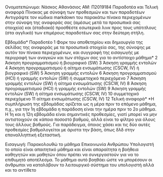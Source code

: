Ονοματεπώνυμο: Νάσκος Αθανάσιος
ΑΜ: Π2019184
Παραδοτέα και Τελική αναφορά
Πίνακας με σύνοψη των προθεσμιών και των παραδοτέων
Αντιγράψτε τον κώδικα markdown του παρακάτω πίνακα περιεχομένων στην σύνοψη της αναφοράς σας (αμέσως μετά τα προσωπικά σας στοιχεία) και (σταδιακά) προσθέστε εσωτερικά λινκ προς τους υπότιτλους (στα αγγλικά) των επιμέρους παραδοτέων σας στην δεύτερη στήλη.

Εβδομάδα*	Παραδοτέο
1	Φορκ του αποθετηρίου και δημιουργία της σελίδας της αναφοράς με τα προσωπικά στοιχεία σας, της σύνοψης με αυτόν τον πίνακα περιεχομένων, και συγγραφή της εισαγωγής με περιγραφή των αναγκών και των στόχων σας για το αντίστοιχο μάθημα*
2	Άσκηση προγραμματισμού ή βιογραφικό (SW)
3	Άσκηση γραμμής εντολών
4	Άσκηση προγραμματισμού ή αίτημα ενσωμάτωσης (CSCW, IV) ή βιογραφικό (SW)
5	Άσκηση γραμμής εντολών
6	Άσκηση προγραμματισμού (HCI) ή γραμμής εντολών (SW) ή συμμετοχικό περιεχόμενο
7	Άσκηση γραμμής εντολών (SW) ή αίτημα ενσωμάτωσης (CSCW, IV)
8	Άσκηση προγραμματισμού (HCI) ή γραμμής εντολών (SW)
9	Άσκηση γραμμής εντολών (SW) ή αίτημα ενσωμάτωσης (CSCW, IV)
10	συμμετοχικό περιεχόμενο
11	αίτημα ενσωμάτωσης (CSCW, IV)
12	Τελική αναφορά*
*Η συμπλήρωση της εβδομάδας ορίζεται ως η μέρα πριν το επόμενο μάθημα, π.χ., για την 1η εβδομάδα η παράδοση είναι την ημέρα πριν το 2ο μάθημα. Η 1η και η 12η εβδομάδα είναι σημαντικές προθεσμίες, γιατί μπορεί να μην αντιστοιχούν σε κάποιο ποσοστό βαθμού, αλλά είναι το φίλτρο για όλους τους άλλους βαθμούς. Για παράδειγμα, όποιος χάσει και τις δύο αυτές προθεσμίες βαθμολογείται με άριστα την βάση, όπως δλδ στην επαναλληπτική εξεταστική.


Εισαγωγή:
Παρακολουθώ το μάθημα Επικοινωνία Ανθρώπου Υπολογιστή το οποίο είναι απαιτητικό μάθημα και είναι απαραίτητα η βοήθεια καθηγητών και μαθητών όπου πρέπει να συνεργαστούν για να το επιθυμητό αποτέλεσμα.
Το μάθημα αυτό βοηθάει ώστε να μπορέσουν οι άνθρωποι να καταλάβουν το λειτουργικό σύστημα του υπολογιστή αλλά και το αντίθετο

